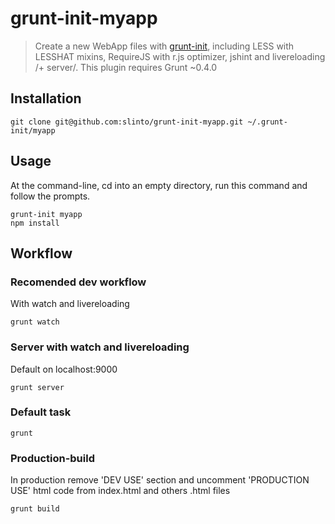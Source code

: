 # grunt-init-myapp

> Create a new WebApp files with [grunt-init][], including LESS with LESSHAT mixins, RequireJS with r.js optimizer, jshint and livereloading /+ server/.
> This plugin requires Grunt ~0.4.0

[grunt-init]: http://gruntjs.com/project-scaffolding

## Installation

```
git clone git@github.com:slinto/grunt-init-myapp.git ~/.grunt-init/myapp
```

## Usage

At the command-line, cd into an empty directory, run this command and follow the prompts.

```
grunt-init myapp
npm install
```

## Workflow

### Recomended dev workflow
With watch and livereloading
```
grunt watch
```

### Server with watch and livereloading
Default on localhost:9000
```
grunt server
```

### Default task
```
grunt
```

### Production-build
In production remove 'DEV USE' section and uncomment 'PRODUCTION USE' html code from index.html and others .html files
```
grunt build
```
